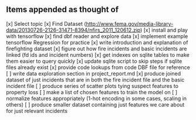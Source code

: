 ## Items appended as thought of

[x] Select topic
[x] Find Dataset (http://www.fema.gov/media-library-data/20130726-2126-31471-8394/nfirs_2011_120612.zip)
[x] install and play with tensorflow
[x] find dbf reader and explore data
[x] implement example tensorflow Regression for practice
[x] write introduction and explanation of firefighting dataset
[x] figure out how fire incidents and basic incidents are linked (fd ids and incident numbers)
[x] get indexes on sqlite tables to make them easier to query quickly
[x] update sqlite script to skip steps if sqlite files already exist
[x] provide code lookups from code DBF file for reference
[ ] write data exploration section in project_report.md
[x] produce joined dataset of just incidents that are in both the fire incident file and the basic incident file
[ ] produce series of scatter plots tying suspect features to property loss
[ ] make a list of chosen features to train the model on
[ ] normalize features appropriately (1-hot encoding in some cases, scaling in others)
[ ] produce smaller dataset containing just features we care about for just relevant incidents
